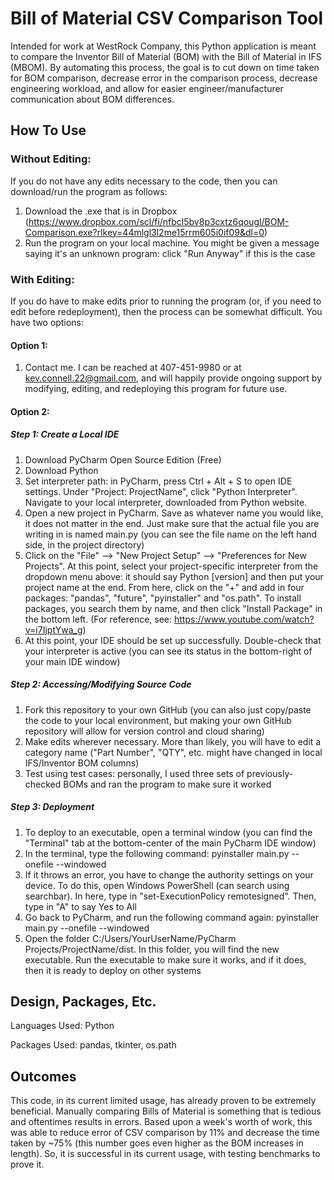 # Bill of Material CSV Comparison Tool

Intended for work at WestRock Company, this Python application is meant to compare the Inventor Bill of Material (BOM) with the Bill of Material in IFS (MBOM). By automating this process, the goal is to cut down on time taken for BOM comparison, decrease error in the comparison process, decrease engineering workload, and allow for easier engineer/manufacturer communication about BOM differences.

## How To Use

### Without Editing:

If you do not have any edits necessary to the code, then you can download/run the program as follows:

1. Download the .exe that is in Dropbox (https://www.dropbox.com/scl/fi/nfbcl5bv8p3cxtz6qougl/BOM-Comparison.exe?rlkey=44mlgl3l2me15rrm605i0if09&dl=0)
2. Run the program on your local machine. You might be given a message saying it's an unknown program: click "Run Anyway" if this is the case

### With Editing:

If you do have to make edits prior to running the program (or, if you need to edit before redeployment), then the process can be somewhat difficult. You have two options:

#### Option 1:

1. Contact me. I can be reached at 407-451-9980 or at kev.connell.22@gmail.com, and will happily provide ongoing support by modifying, editing, and redeploying this program for future use.

#### Option 2:

##### Step 1: Create a Local IDE
1. Download PyCharm Open Source Edition (Free)
2. Download Python
3. Set interpreter path: in PyCharm, press Ctrl + Alt + S to open IDE settings. Under "Project: ProjectName", click "Python Interpreter". Navigate to your local interpreter, downloaded from Python website.
4. Open a new project in PyCharm. Save as whatever name you would like, it does not matter in the end. Just make sure that the actual file you are writing in is named main.py (you can see the file name on the left hand side, in the project directory)
5. Click on the "File" --> "New Project Setup" --> "Preferences for New Projects". At this point, select your project-specific interpreter from the dropdown menu above: it should say Python [version] and then put your project name at the end. From here, click on the "+" and add in four packages: "pandas", "future", "pyinstaller" and "os.path". To install packages, you search them by name, and then click "Install Package" in the bottom left.
       (For reference, see: https://www.youtube.com/watch?v=i7IjptYwa_g)
7. At this point, your IDE should be set up successfully. Double-check that your interpreter is active (you can see its status in the bottom-right of your main IDE window)

##### Step 2: Accessing/Modifying Source Code
1. Fork this repository to your own GitHub (you can also just copy/paste the code to your local environment, but making your own GitHub repository will allow for version control and cloud sharing)
2. Make edits wherever necessary. More than likely, you will have to edit a category name ("Part Number", "QTY", etc. might have changed in local IFS/Inventor BOM columns)
3. Test using test cases: personally, I used three sets of previously-checked BOMs and ran the program to make sure it worked

##### Step 3: Deployment
1. To deploy to an executable, open a terminal window (you can find the "Terminal" tab at the bottom-center of the main PyCharm IDE window)
2. In the terminal, type the following command: pyinstaller main.py --onefile --windowed
3. If it throws an error, you have to change the authority settings on your device. To do this, open Windows PowerShell (can search using searchbar). In here, type in "set-ExecutionPolicy remotesigned". Then, type in "A" to say Yes to All
4. Go back to PyCharm, and run the following command again: pyinstaller main.py --onefile --windowed
5. Open the folder C:/Users/YourUserName/PyCharm Projects/ProjectName/dist. In this folder, you will find the new executable. Run the executable to make sure it works, and if it does, then it is ready to deploy on other systems

## Design, Packages, Etc.

Languages Used: Python

Packages Used: pandas, tkinter, os.path

## Outcomes

This code, in its current limited usage, has already proven to be extremely beneficial. Manually comparing Bills of Material is something that is tedious and oftentimes results in errors. Based upon a week's worth of work, this was able to reduce error of CSV comparison by 11% and decrease the time taken by ~75% (this number goes even higher as the BOM increases in length). So, it is successful in its current usage, with testing benchmarks to prove it.
